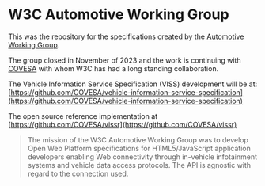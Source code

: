# W3C Automotive Working Group

This was the repository for the specifications created by the [Automotive Working Group](http://www.w3.org/auto/wg/).

The group closed in November of 2023 and the work is continuing with [COVESA](https://covesa.global) with whom W3C has had a long standing collaboration.

The Vehicle Information Service Specification (VISS) development will be at: 
[https://github.com/COVESA/vehicle-information-service-specification](https://github.com/COVESA/vehicle-information-service-specification) 

The open source reference implementation at [https://github.com/COVESA/vissr](https://github.com/COVESA/vissr)

> The mission of the W3C Automotive Working Group was to develop Open Web Platform specifications for HTML5/JavaScript application developers enabling Web connectivity through in-vehicle infotainment systems and vehicle data access protocols. The API is agnostic with regard to the connection used.

